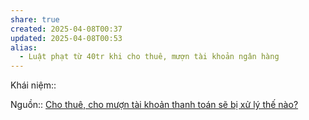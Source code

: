 ```yaml
---
share: true
created: 2025-04-08T00:37
updated: 2025-04-08T00:53
alias:
  - Luật phạt từ 40tr khi cho thuê, mượn tài khoản ngân hàng
---
```

Khái niệm:: 

Nguồn:: [Cho thuê, cho mượn tài khoản thanh toán sẽ bị xử lý thế nào?](https://thuvienphapluat.vn/cong-dong-dan-luat/cho-thue-cho-muon-tai-khoan-thanh-toan-se-bi-xu-ly-the-nao-214565.html)